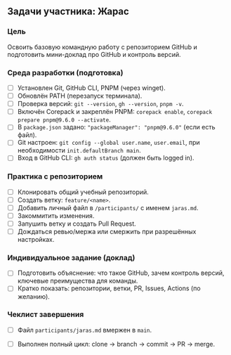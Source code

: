 ## Задачи участника: Жарас

### Цель
Освоить базовую командную работу с репозиторием GitHub и подготовить мини-доклад про GitHub и контроль версий.

### Среда разработки (подготовка)
- [ ] Установлен Git, GitHub CLI, PNPM (через winget).
- [ ] Обновлён PATH (перезапуск терминала).
- [ ] Проверка версий: `git --version`, `gh --version`, `pnpm -v`.
- [ ] Включён Corepack и закреплён PNPM: `corepack enable`, `corepack prepare pnpm@9.6.0 --activate`.
- [ ] В `package.json` задано: `"packageManager": "pnpm@9.6.0"` (если есть файл).
- [ ] Git настроен: `git config --global user.name`, `user.email`, при необходимости `init.defaultBranch main`.
- [ ] Вход в GitHub CLI: `gh auth status` (должен быть logged in).

### Практика с репозиторием
- [ ] Клонировать общий учебный репозиторий.
- [ ] Создать ветку: `feature/<name>`.
- [ ] Добавить личный файл в `/participants/` с именем `jaras.md`.
- [ ] Закоммитить изменения.
- [ ] Запушить ветку и создать Pull Request.
- [ ] Дождаться ревью/мержа или смержить при разрешённых настройках.

### Индивидуальное задание (доклад)
- [ ] Подготовить объяснение: что такое GitHub, зачем контроль версий, ключевые преимущества для команды.
- [ ] Кратко показать: репозитории, ветки, PR, Issues, Actions (по желанию).

### Чеклист завершения
- [ ] Файл `participants/jaras.md` вмержен в `main`.
- [ ] Выполнен полный цикл: clone → branch → commit → PR → merge.

